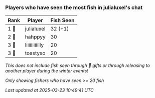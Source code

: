 ### Players who have seen the most fish in julialuxel's chat
| Rank | Player | Fish Seen |
|------|--------|-----------|
| 1 🥇  | julialuxel  | 32 (+1) |
| 2 🥈  | hahppyy  | 30 |
| 3 🥉  | liiiiiiiiiilly  | 20 |
| 3 🥉  | toastyso  | 20 |

_This does not include fish seen through 🎁 gifts or through releasing to another player during the winter events!_

_Only showing fishers who have seen >= 20 fish_

_Last updated at 2025-03-23 10:49:41 UTC_